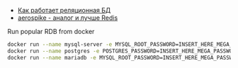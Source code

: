 

 - [Как работает реляционная БД](http://habrahabr.ru/company/mailru/blog/266811/)
 - [aerospike - аналог и лучше Redis](https://github.com/aerospike/aerospike-server)

Run popular RDB from docker
```bash
docker run --name mysql-server -e MYSQL_ROOT_PASSWORD=INSERT_HERE_MEGA_PASSWORD_FOR_ROOT -p 3306:3306 -d mysql/mysql-server:5.7
docker run --name postgres -e POSTGRES_PASSWORD=INSERT_HERE_MEGA_PASSWORD_FOR_ROOT -p 5432:5432 -d postgres
docker run --name mariadb -e MYSQL_ROOT_PASSWORD=INSERT_HERE_MEGA_PASSWORD_FOR_ROOT -p 3306:3306 -d mariadb:latest
```

